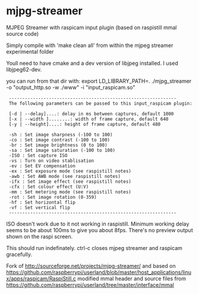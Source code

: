 mjpg-streamer
=============
MJPEG Streamer with raspicam input plugin (based on raspistill mmal source code)

Simply compile with 'make clean all' from within the mjpeg streamer experimental folder

Youll need to have cmake and a dev version of libjpeg installed. I used libjpeg62-dev.

you can run from that dir with:
export LD_LIBRARY_PATH=.
./mjpg_streamer -o "output_http.so -w ./www" -i "input_raspicam.so"
```
 ---------------------------------------------------------------
 The following parameters can be passed to this input_raspicam plugin:

 [-d | --delay]....: delay in ms between captures, default 1000
 [-x | --width ]........: width of frame capture, default 640
 [-y | --height]....: height of frame capture, default 480

 -sh : Set image sharpness (-100 to 100)
 -co : Set image contrast (-100 to 100)
 -br : Set image brightness (0 to 100)
 -sa : Set image saturation (-100 to 100)
 -ISO : Set capture ISO
 -vs : Turn on video stablisation
 -ev : Set EV compensation
 -ex : Set exposure mode (see raspistill notes)
 -awb : Set AWB mode (see raspistill notes)
 -ifx : Set image effect (see raspistill notes)
 -cfx : Set colour effect (U:V)
 -mm : Set metering mode (see raspistill notes)
 -rot : Set image rotation (0-359)
 -hf : Set horizontal flip
 -vf : Set vertical flip
 ---------------------------------------------------------------
```
ISO doesn't work due to it not working in raspistill.
Minimum working delay seems to be about 100ms to give you about 8fps.
There's no preview output shown on the raspi screen.

This should run indefinately. 
ctrl-c closes mjpeg streamer and raspicam gracefully.


Fork of http://sourceforge.net/projects/mjpg-streamer/
and based on https://github.com/raspberrypi/userland/blob/master/host_applications/linux/apps/raspicam/RaspiStill.c
modified mmal header and source files from https://github.com/raspberrypi/userland/tree/master/interface/mmal
